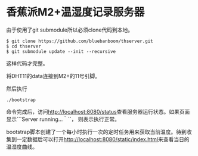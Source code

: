 # 香蕉派M2+温湿度记录服务器

由于使用了git submodule所以必须clone代码到本地。
	
	$ git clone https://github.com/bluebanboom/thserver.git
	$ cd thserver
	$ git submodule update --init --recursive

这样代码才完整。

将DHT11的data连接到M2+的11号引脚。

然后执行

	./bootstrap
	
命令完成后，访问[http://localhost:8080/status](http://localhost:8080/status)查看服务器运行状态。如果页面显示```Server running...｀``， 则表示执行正常。


bootstrap脚本创建了一个每小时执行一次的定时任务用来获取当前温度。待到收集到一定数据后可以打开[http://localhost:8080/static/index.html](http://localhost:8080/static/index.html)来查看当日的温湿度曲线。


